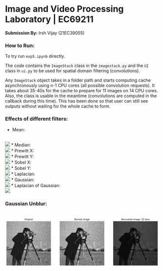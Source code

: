 # Image and Video Processing Laboratory | EC69211
**Submission By:** Irsh Vijay (21EC39055)

### How to Run:
To try run `exp5.ipynb` directly.

The code contains the `ImageStack` class in the `imagestack.py` and the `UI` class in `ui.py` to be used for spatial domain filtering (convolutions). 

Any `ImageStack` object takes in a folder path and starts computing cache asynchronously using n-1 CPU cores (all possible convolution requests). It takes about 35-40s for the cache to prepare for 11 images on 14 CPU cores. Also, the class is usable in the meantime (convolutions are computed in the callback during this time). This has been done so that user can still see outputs without waiting for the whole cache to form.

### Effects of different filters:
* Mean:
<br>
<img src="saved_normal_images/jetplane_mean_{&apos;filter_size&apos;: 7}.png"></img>
* Median:
<br>
<img src="saved_normal_images/jetplane_median_{&apos;filter_size&apos;: 7}.png"></img>
* Prewitt X:
<br>
<img src="saved_normal_images/jetplane_prewitt_x_{&apos;filter_size&apos;: 7}.png"></img>
* Prewitt Y:
<br>
<img src="saved_normal_images/jetplane_prewitt_y_{&apos;filter_size&apos;: 7}.png"></img>
* Sobel X:
<br>
<img src="saved_normal_images/jetplane_sobel_x_{&apos;filter_size&apos;: 7}.png"></img>
* Sobel Y:
<br>
<img src="saved_normal_images/jetplane_sobel_y_{&apos;filter_size&apos;: 7}.png"></img>
* Laplacian:
<br>
<img src="saved_normal_images/jetplane_laplacian_{&apos;filter_size&apos;: 7}.png"></img>
* Gaussian:
<br>
<img src="saved_normal_images/jetplane_gaussian_{&apos;filter_size&apos;: 7, &apos;sigma&apos;: 7}.png"></img>
* Laplacian of Gaussian:
<br>
<img src="saved_normal_images/jetplane_log_{&apos;filter_size&apos;: 7}.png"></img>

### Gaussian Unblur:
<br>
<img src="assets/gaussian_unblur.png"></img>